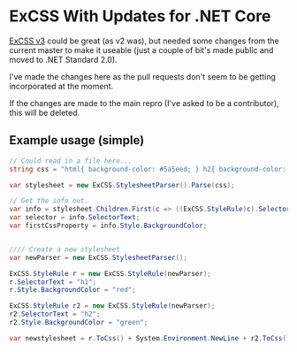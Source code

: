 # ExCSS With Updates for .NET Core

[ExCSS v3](https://github.com/TylerBrinks/ExCSS) could be great (as v2 was), but needed some changes from the current master to make it useable (just a couple of bit's made public and moved to .NET Standard 2.0).

I've made the changes here as the pull requests don't seem to be getting incorporated at the moment.

If the changes are made to the main repro (I've asked to be a contributor), this will be deleted.

## Example usage (simple)

```C#
// Could read in a file here...
string css = "html{ background-color: #5a5eed; } h2{ background-color: red }";

var stylesheet = new ExCSS.StylesheetParser().Parse(css);

// Get the info out.
var info = stylesheet.Children.First(c => ((ExCSS.StyleRule)c).SelectorText == "html") as ExCSS.StyleRule;
var selector = info.SelectorText;
var firstCssProperty = info.Style.BackgroundColor;


//// Create a new stylesheet
var newParser = new ExCSS.StylesheetParser();

ExCSS.StyleRule r = new ExCSS.StyleRule(newParser);
r.SelectorText = "h1";
r.Style.BackgroundColor = "red";

ExCSS.StyleRule r2 = new ExCSS.StyleRule(newParser);
r2.SelectorText = "h2";
r2.Style.BackgroundColor = "green";

var newstylesheet = r.ToCss() + System.Environment.NewLine + r2.ToCss();

```